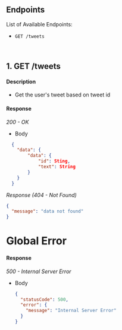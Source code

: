 ## Endpoints

List of Available Endpoints:

- `GET /tweets`

&nbsp;

## 1. GET /tweets

#### Description

- Get the user's tweet based on tweet id

#### Response

_200 - OK_

- Body

```json
  {
    "data": {
        "data": {
            "id": Sting,
            "text": String
        }
    }
  }
```

_Response (404 - Not Found)_

```json
{
  "message": "data not found"
}
```

# Global Error

#### Response

_500 - Internal Server Error_

- Body
  ```json
  {
    "statusCode": 500,
    "error": {
      "message": "Internal Server Error"
    }
  }
  ```
